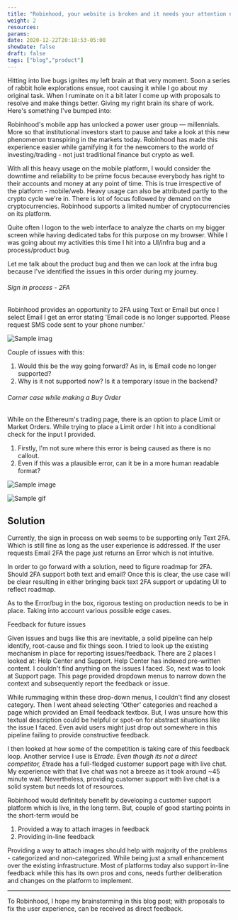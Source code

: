 ```yaml
---
title: "Robinhood, your website is broken and it needs your attention now"
weight: 2
resources:
params:
date: 2020-12-22T20:18:53-05:00
showDate: false
draft: false
tags: ["blog","product"]
---
```



Hitting into live bugs ignites my left brain at that very moment. Soon a series of rabbit hole explorations ensue, root causing it while I go about my original task. When I ruminate on it a bit later I come up with proposals to resolve and make things better. Giving my right brain its share of work. Here's something I've bumped into:

Robinhood's mobile app has unlocked a power user group — millennials. More so that institutional investors start to pause and take a look at this new phenomenon transpiring in the markets today. Robinhood has made this experience easier while gamifying it for the newcomers to the world of investing/trading - not just traditional finance but crypto as well.

With all this heavy usage on the mobile platform, I would consider the downtime and reliability to be prime focus because everybody has right to their accounts and money at any point of time. This is true irrespective of the platform - mobile/web. Heavy usage can also be attributed partly to the crypto cycle we're in. There is lot of focus followed by demand on the cryptocurrencies. Robinhood supports a limited number of cryptocurrencies on its platform. 

Quite often I logon to the web interface to analyze the charts on my bigger screen while having dedicated tabs for this purpose on my browser. While I was going about my activities this time I hit into a UI/infra bug and a process/product bug. 

Let me talk about the product bug and then we can look at the infra bug because I've identified the issues in this order during my journey.

###### Sign in process - 2FA
######
Robinhood provides an opportunity to 2FA using Text or Email but once I select Email I get an error stating 'Email code is no longer supported. Please request SMS code sent to your phone number.'

![Sample imag](/blog/login.jpeg "Sign-in 2FA page")

Couple of issues with this:

1. Would this be the way going forward? As in, is Email code no longer supported?
2. Why is it not supported now? Is it a temporary issue in the backend?

###### Corner case while making a Buy Order
######
While on the Ethereum's trading page, there is an option to place Limit or Market Orders. While trying to place a Limit order I hit into a conditional check for the input I provided.

1. Firstly, I'm not sure where this error is being caused as there is no callout.
2. Even if this was a plausible error, can it be in a more human readable format?

![Sample image](/blog/glitch.jpeg "Textbox error")

![Sample gif](/img/screencap.gif.gif)

Solution
------
Currently, the sign in process on web seems to be supporting only Text 2FA. Which is still fine as long as the user experience is addressed. If the user requests Email 2FA the page just returns an Error which is not intuitive. 

In order to go forward with a solution, need to figure roadmap for 2FA. Should 2FA support both text and email? Once this is clear, the use case will be clear resulting in either bringing back text 2FA  support or updating UI to reflect roadmap.

As to the Error/bug in the box, rigorous testing on production needs to be in place. Taking into account various possible edge cases. 

Feedback for future issues

Given issues and bugs like this are inevitable, a solid pipeline can help identify, root-cause and fix things soon. I tried to look up the existing mechanism in place for reporting issues/feedback. There are 2 places I looked at: Help Center and Support. Help Center has indexed pre-written content. I couldn't find anything on the issues I faced. So, next was to look at Support page. This page provided dropdown menus to narrow down the context and subsequently report the feedback or issue. 

While rummaging within these drop-down menus, I couldn't find any closest category. Then I went ahead selecting 'Other' categories and reached a page which provided an Email feedback textbox. But, I was unsure how this textual description could be helpful or spot-on for abstract situations like the issue I faced. Even avid users might just drop out somewhere in this pipeline failing to provide constructive feedback.

I then looked at how some of the competition is taking care of this feedback loop. Another service I use is E*trade. Even though its not a direct competitor, E*trade has a full-fledged customer support page with live chat. My experience with that live chat was not a breeze as it took around ~45 minute wait. Nevertheless, providing customer support with live chat is a solid system but needs lot of resources. 

Robinhood would definitely benefit by developing a customer support platform which is live, in the long term. But, couple of good starting points in the short-term would be 

1. Provided a way to attach images in feedback
2. Providing in-line feedback

Providing a way to attach images should help with majority of the problems - categorized and non-categorized. While being just a small enhancement over the existing infrastructure. Most of platforms today also support in-line feedback while this has its own pros and cons, needs further deliberation and changes on the platform to implement.

___
To Robinhood, I hope my brainstorming in this blog post; with proposals to fix the user experience, can be received as direct feedback.
